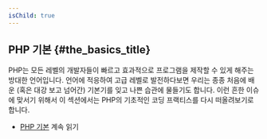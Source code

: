 ```yaml
---
isChild: true
---
```


## PHP 기본 {#the_basics_title}

PHP는 모든 레벨의 개발자들이 빠르고 효과적으로 프로그램을 제작할 수 있게 해주는 방대한 언어입니다.
언어에 적응하여 고급 레벨로 발전하다보면 우리는 종종 처음에 배운 (혹은 대강 보고 넘어간) 기본기를 잊고 나쁜 습관에 물들기도 합니다.
이런 흔한 이슈에 맞서기 위해서 이 섹션에서는 PHP의 기초적인 코딩 프랙티스를 다시 떠올려보기로 합니다.

* [PHP 기본](/php-the-right-way/pages/The-Basics.html) 계속 읽기